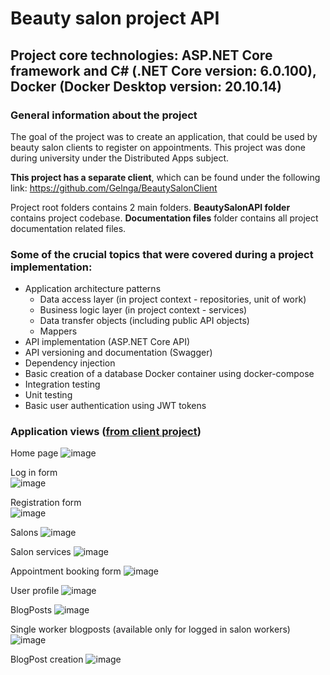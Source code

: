 # Beauty salon project API
## Project core technologies: ASP.NET Core framework and C# (.NET Core version: 6.0.100), Docker (Docker Desktop version: 20.10.14)
### General information about the project
The goal of the project was to create an application, that could be used by beauty salon clients to register on appointments. This project was done during university under the Distributed Apps subject.

**This project has a separate client**, which can be found under the following link: https://github.com/Gelnga/BeautySalonClient

Project root folders contains 2 main folders. **BeautySalonAPI folder** contains project codebase. **Documentation files** folder contains all project documentation related files.

### Some of the crucial topics that were covered during a project implementation: 
- Application architecture patterns
  - Data access layer (in project context - repositories, unit of work)
  - Business logic layer (in project context - services)
  - Data transfer objects (including public API objects)
  - Mappers
- API implementation (ASP.NET Core API)
- API versioning and documentation (Swagger)
- Dependency injection
- Basic creation of a database Docker container using docker-compose
- Integration testing
- Unit testing
- Basic user authentication using JWT tokens

### Application views (**[from client project](https://github.com/Gelnga/BeautySalonClient)**)

Home page
![image](https://user-images.githubusercontent.com/73603988/174031093-130f6299-ee7f-4920-bf2a-168e9295f4c5.png)

Log in form  
![image](https://user-images.githubusercontent.com/73603988/174031136-dc047723-255a-44be-ab24-34816505afa0.png) 

Registration form  
![image](https://user-images.githubusercontent.com/73603988/174031212-7faf0c8c-c569-4d47-b37f-cf28d6cc4727.png)

Salons
![image](https://user-images.githubusercontent.com/73603988/174048441-1a000e0a-cee3-474e-9a6a-5ed20844c0c0.png)

Salon services
![image](https://user-images.githubusercontent.com/73603988/174048707-55eda983-2946-4fcf-abca-302f2d640535.png)

Appointment booking form
![image](https://user-images.githubusercontent.com/73603988/174048829-97b26bcc-014b-40cc-9b62-b440d6ec83c1.png)

User profile
![image](https://user-images.githubusercontent.com/73603988/174049172-3507980f-c3c2-4dd4-9dbf-de4b188c9821.png)

BlogPosts
![image](https://user-images.githubusercontent.com/73603988/174049254-674ec2e8-d058-4f8f-8a50-7009d0a09f82.png)

Single worker blogposts (available only for logged in salon workers)
![image](https://user-images.githubusercontent.com/73603988/174049409-94ac2f9d-f7f4-4a8a-8ae1-1ca83ae7fa37.png)

BlogPost creation 
![image](https://user-images.githubusercontent.com/73603988/174049496-57d60209-be05-460a-86f1-a624b68fae3a.png)


